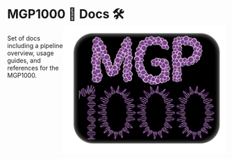# MGP1000 📖 Docs 🛠️ <img src="src/assets/mgp1000Logo.svg" align="right" width="375" />

Set of docs including a pipeline overview, usage guides, and references for the MGP1000.

